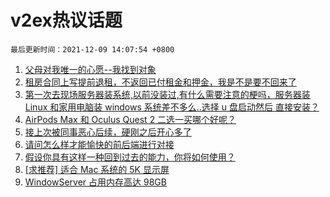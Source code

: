 # v2ex热议话题

`最后更新时间：2021-12-09 14:07:54 +0800`

1. [父母对我唯一的心愿--我找到对象](https://www.v2ex.com/t/820907)
1. [租房合同上写提前退租，不返回已付租金和押金，我是不是要不回来了](https://www.v2ex.com/t/820875)
1. [第一次去现场服务器装系统,以前没装过,有什么需要注意的梗吗，服务器装 Linux 和家用电脑装 windows 系统差不多么..选择 u 盘启动然后 直接安装？](https://www.v2ex.com/t/820945)
1. [AirPods Max 和 Oculus Quest 2 二选一买哪个好呢？](https://www.v2ex.com/t/820894)
1. [接上次被同事恶心后续，硬刚之后开心多了](https://www.v2ex.com/t/821072)
1. [请问怎么样才能愉快的前后端进行对接](https://www.v2ex.com/t/821032)
1. [假设你具有这样一种回到过去的能力，你将如何使用？](https://www.v2ex.com/t/821015)
1. [[求推荐] 适合 Mac 系统的 5K 显示屏](https://www.v2ex.com/t/820906)
1. [WindowServer 占用内存高达 98GB](https://www.v2ex.com/t/821049)

